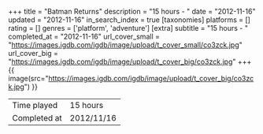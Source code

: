 +++
title = "Batman Returns"
description = "15 hours - "
date = "2012-11-16"
updated = "2012-11-16"
in_search_index = true
[taxonomies]
platforms = []
rating = []
genres = ['platform', 'adventure']
[extra]
subtitle = "15 hours - "
completed_at = "2012-11-16"
url_cover_small = "https://images.igdb.com/igdb/image/upload/t_cover_small/co3zck.jpg"
url_cover_big = "https://images.igdb.com/igdb/image/upload/t_cover_big/co3zck.jpg"
+++
{{ image(src="https://images.igdb.com/igdb/image/upload/t_cover_big/co3zck.jpg") }}

|              |            |
| ------------ | ---------- |
| Time played  | 15 hours |
| Completed at | 2012/11/16 |

